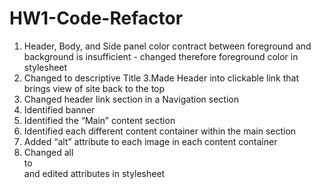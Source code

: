 # HW1-Code-Refactor
1. Header, Body, and Side panel color contract between foreground and background is insufficient - changed  therefore foreground color in stylesheet 
2. Changed to descriptive Title
3.Made Header into clickable link that brings view of site back to the top
4. Changed header link section in a Navigation section
5. Identified banner
6. Identified the “Main” content section
7. Identified each different content container within the main section 
8. Added “alt” attribute to each image in each content container
9. Changed all <div> to <section> and edited attributes in stylesheet
